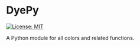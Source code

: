 # DyePy

[![License: MIT](https://img.shields.io/badge/License-MIT-yellow.svg)](https://opensource.org/licenses/MIT "MIT License")  

A Python module for all colors and related functions.
